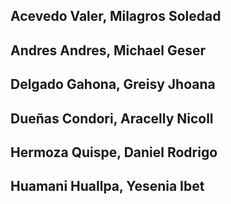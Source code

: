 ## Acevedo Valer, Milagros Soledad
## Andres Andres, Michael Geser
## Delgado Gahona, Greisy Jhoana
## Dueñas Condori, Aracelly Nicoll
## Hermoza Quispe, Daniel Rodrigo
## Huamani Huallpa, Yesenia Ibet 
 


